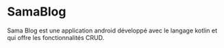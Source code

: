 # SamaBlog
Sama Blog est une application android développé avec le langage kotlin et qui offre les fonctionnalités CRUD. 
